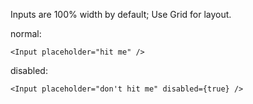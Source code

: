 Inputs are 100% width by default; Use Grid for layout.

normal:

    <Input placeholder="hit me" />

disabled: 

    <Input placeholder="don't hit me" disabled={true} />
